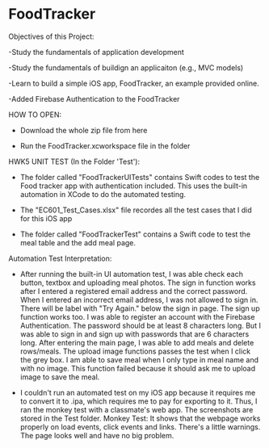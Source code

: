 # FoodTracker

Objectives of this Project:

-Study the fundamentals of application development	

-Study the fundamentals of buildign an applicaiton (e.g., MVC models)	

-Learn to build a simple iOS app, FoodTracker, an example provided online. 

-Added Firebase Authentication to the FoodTracker


HOW TO OPEN:

- Download the whole zip file from here

- Run the FoodTracker.xcworkspace file in the folder

HWK5 UNIT TEST (In the Folder 'Test'):

- The folder called "FoodTrackerUITests" contains Swift codes to test the Food tracker app with authentication included. This uses the built-in automation in XCode to do the automated testing. 

- The "EC601_Test_Cases.xlsx" file recordes all the test cases that I did for this iOS app

- The folder called "FoodTrackerTest" contains a Swift code to test the meal table and the add meal page.

Automation Test Interpretation:

- After running the built-in UI automation test, I was able check each button, textbox and uploading meal photos. The sign in function works after I entered a registered email address and the correct password. When I entered an incorrect email address, I was not allowed to sign in. There will be label with "Try Again." below the sign in page. The sign up function works too. I was able to register an account with the Firebase Authentication. The password should be at least 8 characters long. But I was able to sign in and sign up with passwords that are 6 characters long. After entering the main page, I was able to add meals and delete rows/meals. The upload image functions passes the test when I click the grey box. I am able to save meal when I only type in meal name and with no image. This function failed because it should ask me to upload image to save the meal.

- I couldn't run an automated test on my iOS app because it requires me to convert it to .ipa, which requires me to pay for exporting to it. Thus, I ran the monkey test with a classmate's web app. The screenshots are stored in the Test folder. 
Monkey Test:
It shows that the webpage works properly on load events, click events and links. There's a little warnings. The page looks well and have no big problem.
